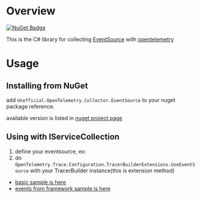 # Overview

[![NuGet Badge](https://buildstats.info/nuget/Unofficial.OpenTelemetry.Collector.EventSource?includePreReleases=true)](https://www.nuget.org/packages/Unofficial.OpenTelemetry.Collector.EventSource)

This is the C# library for collecting [EventSource](https://docs.microsoft.com/en-us/dotnet/api/system.diagnostics.tracing.eventsource) with [opentelemetry](https://opentelemetry.io)

# Usage

## Installing from NuGet

add `Unofficial.OpenTelemetry.Collector.EventSource` to your nuget package reference.

available version is listed in [nuget project page](https://www.nuget.org/packages/Unofficial.OpenTelemetry.Collector.EventSource)

## Using with IServiceCollection

1. define your eventsource, ex: 
2. do `OpenTelemetry.Trace.Configuration.TracerBuilderExtensions.UseEventSource` with your TracerBuilder instance(this is extension method)

* [basic sample is here](sample/BasicSample)
* [events from framework sample is here](sample/SystemEventSample)
